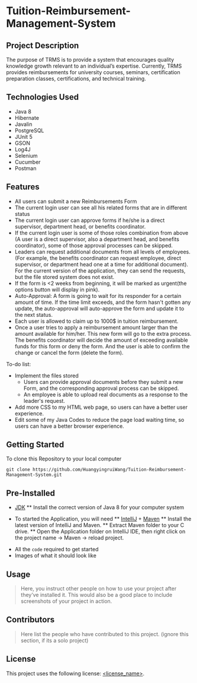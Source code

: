 # Tuition-Reimbursement-Management-System

## Project Description

The purpose of TRMS is to provide a system that encourages quality knowledge growth relevant to an individual’s expertise.   Currently, TRMS provides reimbursements for university courses, seminars, certification preparation classes, certifications, and technical training.

## Technologies Used

* Java 8
* Hibernate
* Javalin
* PostgreSQL
* JUnit 5
* GSON
* Log4J
* Selenium
* Cucumber
* Postman

## Features

* All users can submit a new Reimbursements Form
* The current login user can see all his related forms that are in different status
* The current login user can approve forms if he/she is a direct supervisor, department head, or benefits coordinator.
* If the current login user is some of those roles combination from above (A user is a direct supervisor, also a department head, and benefits coordinator), some of those approval processes can be skipped.
* Leaders can request additional documents from all levels of employees. (For example, the benefits coordinator can request employee, direct supervisor, or department head one at a time for additional document). For the current version of the application, they can send the requests, but the file stored system does not exist.
* If the form is <2 weeks from beginning, it will be marked as urgent(the options button will display in pink).
* Auto-Approval: A form is going to wait for its responder for a certain amount of time. If the time limit exceeds, and the form hasn't gotten any update, the auto-approval will auto-approve the form and update it to the next status.
* Each user is allowed to claim up to 1000$ in tuition reimbursement. 
* Once a user tries to apply a reimbursement amount larger than the amount available for him/her. This new form will go to the extra process. The benefits coordinator will decide the amount of exceeding available funds for this form or deny the form. And the user is able to confirm the change or cancel the form (delete the form).

To-do list:
* Implement the files stored
   * Users can provide approval documents before they submit a new Form, and the corresponding approval process can be skipped.
   * An employee is able to upload real documents as a response to the leader's request.
* Add more CSS to my HTML web page, so users can have a better user experience.
* Edit some of my Java Codes to reduce the page load waiting time, so users can have a better browser experience.

## Getting Started
To clone this Repository to your local computer
```
git clone https://github.com/HuangyingruiWang/Tuition-Reimbursement-Management-System.git
```
## Pre-Installed 
* [JDK](<https://www.oracle.com/java/technologies/downloads/#java8>)
** Install the correct version of Java 8 for your computer system

* To started the Application, you will need
** [IntelliJ](<https://www.jetbrains.com/idea/download/#section=windows>) + [Maven](https://maven.apache.org/download.cgi)
** Install the latest version of IntelliJ and Maven. 
** Extract Maven folder to your C drive.
** Open the Application folder on IntelliJ IDE, then right click on the project name -> Maven -> reload project. 

- All the `code` required to get started
- Images of what it should look like

## Usage

> Here, you instruct other people on how to use your project after they’ve installed it. This would also be a good place to include screenshots of your project in action.

## Contributors

> Here list the people who have contributed to this project. (ignore this section, if its a solo project)

## License

This project uses the following license: [<license_name>](<link>).

